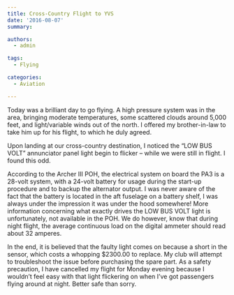 ```yaml
---
title: Cross-Country Flight to YVS
date: '2016-08-07'
summary:

authors:
  - admin

tags:
  - Flying

categories:
  - Aviation

---
```

Today was a brilliant day to go flying. A high pressure system was in the area, bringing moderate temperatures, some scattered clouds around 5,000 feet, and light/variable winds out of the north. I offered my brother-in-law to take him up for his flight, to which he duly agreed.

Upon landing at our cross-country destination, I noticed the “LOW BUS VOLT” annunciator panel light begin to flicker – while we were still in flight. I found this odd.

According to the Archer III POH, the electrical system on board the PA3 is a 28-volt system, with a 24-volt battery for usage during the start-up procedure and to backup the alternator output. I was never aware of the fact that the battery is located in the aft fuselage on a battery shelf, I was always under the impression it was under the hood somewhere! More information concerning what exactly drives the LOW BUS VOLT light is unfortunately, not available in the POH. We do however, know that during night flight, the average continuous load on the digital ammeter should read about 32 amperes.

In the end, it is believed that the faulty light comes on because a short in the sensor, which costs a whopping $2300.00 to replace. My club will attempt to troubleshoot the issue before purchasing the spare part. As a safety precaution, I have cancelled my flight for Monday evening because I wouldn’t feel easy with that light flickering on when I’ve got passengers flying around at night. Better safe than sorry.
